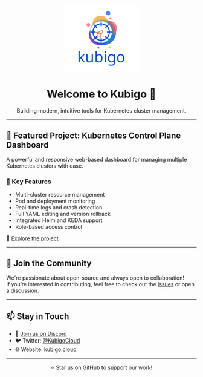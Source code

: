 <!-- Place your organization logo below -->
<p align="center">
  <img src="images/logo.png" alt="Org Logo" width="200" />
</p>

<h1 align="center">Welcome to Kubigo 👋</h1>

<p align="center">
  Building modern, intuitive tools for Kubernetes cluster management.
</p>

---

## 🚀 Featured Project: Kubernetes Control Plane Dashboard

A powerful and responsive web-based dashboard for managing multiple Kubernetes clusters with ease.

### 🌟 Key Features

- Multi-cluster resource management  
- Pod and deployment monitoring  
- Real-time logs and crash detection  
- Full YAML editing and version rollback  
- Integrated Helm and KEDA support  
- Role-based access control 

🔗 [Explore the project](https://github.com/kubigo/kubigo)

---

## 🤝 Join the Community

We're passionate about open-source and always open to collaboration!  
If you’re interested in contributing, feel free to check out the [issues](https://github.com/kubigo/kubigo/issues) or open a [discussion](https://github.com/kubigo/kubigo/discussions).

---

## 📫 Stay in Touch

- 💬 [Join us on Discord](https://discord.gg/KbXVnFb2jj)  
- 🐦 Twitter: [@KubigoCloud](https://twitter.com/KubigoCloud)  
- 🌐 Website: [kubigo.cloud](https://kubigo.cloud)

---

<p align="center">
  ⭐ Star us on GitHub to support our work!
</p>
